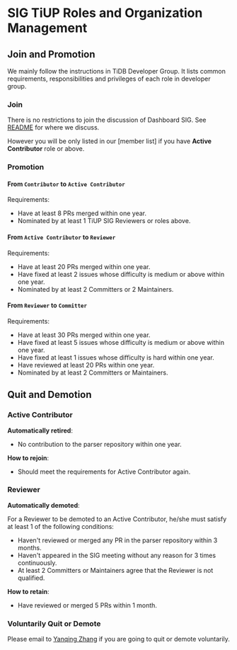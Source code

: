 # SIG TiUP Roles and Organization Management

## Join and Promotion

We mainly follow the instructions in TiDB Developer Group. It lists common requirements, responsibilities and privileges of each role in developer group.

### Join

There is no restrictions to join the discussion of Dashboard SIG. See [README](README.md) for where we discuss.

However you will be only listed in our [member list] if you have **Active Contributor** role or above.

### Promotion

#### From `Contributor` to `Active Contributor`

Requirements:

* Have at least 8 PRs merged within one year.
* Nominated by at least 1 TiUP SIG Reviewers or roles above.

#### From `Active Contributor` to `Reviewer`

Requirements:

* Have at least 20 PRs merged within one year.
* Have fixed at least 2 issues whose difficulty is medium or above within one year.
* Nominated by at least 2 Committers or 2 Maintainers.

#### From `Reviewer` to `Committer`

Requirements:

* Have at least 30 PRs merged within one year.
* Have fixed at least 5 issues whose difficulty is medium or above within one year.
* Have fixed at least 1 issues whose difficulty is hard within one year.
* Have reviewed at least 20 PRs within one year.
* Nominated by at least 2 Committers or Maintainers.

## Quit and Demotion

### Active Contributor

**Automatically retired**:

* No contribution to the parser repository within one year.

**How to rejoin**:

* Should meet the requirements for Active Contributor again.

### Reviewer

**Automatically demoted**:

For a Reviewer to be demoted to an Active Contributor, he/she must satisfy at
least 1 of the following conditions:

* Haven't reviewed or merged any PR in the parser repository within 3 months.
* Haven't appeared in the SIG meeting without any reason for 3 times continuously.
* At least 2 Committers or Maintainers agree that the Reviewer is not qualified.

**How to retain**:

* Have reviewed or merged 5 PRs within 1 month.

### Voluntarily Quit or Demote

Please email to [Yanqing Zhang](mailto:zhangyanqing@pingcap.com) if you are going to quit or demote voluntarily.
